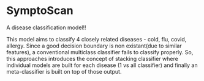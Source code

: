 # SymptoScan
A disease classification model!!

This model aims to classify 4 closely related diseases - cold, flu, covid, allergy. Since a good decision boundary is non existant(due to similar features), a conventional multiclass classifier fails to classify properly. So, this approaches introduces the concept of stacking classifier where individual models are built for each disease (1 vs all classifier) and finally an meta-classifier is built on top of those output.
